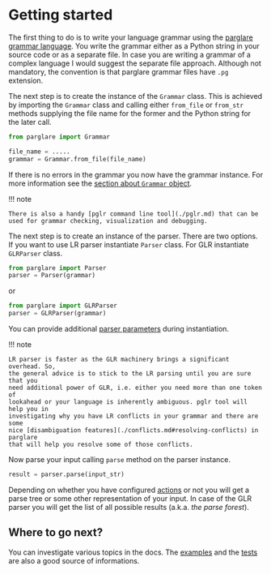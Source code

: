 # Getting started

The first thing to do is to write your language grammar using
the [parglare grammar language](./grammar_language.md). You write the grammar either as a
Python string in your source code or as a separate file. In case you are writing
a grammar of a complex language I would suggest the separate file approach.
Although not mandatory, the convention is that parglare grammar files have `.pg`
extension.

The next step is to create the instance of the `Grammar` class. This is achieved
by importing the `Grammar` class and calling either `from_file` or `from_str`
methods supplying the file name for the former and the Python string for the
later call.

```python
from parglare import Grammar

file_name = .....
grammar = Grammar.from_file(file_name)
```

If there is no errors in the grammar you now have the grammar instance. For more
information see the [section about `Grammar` object](./grammar.md).


!!! note

    There is also a handy [pglr command line tool](./pglr.md) that can be
    used for grammar checking, visualization and debugging.

The next step is to create an instance of the parser. There are two options. If
you want to use LR parser instantiate `Parser` class. For GLR instantiate
`GLRParser` class.


```python
from parglare import Parser
parser = Parser(grammar)
```

or

```python
from parglare import GLRParser
parser = GLRParser(grammar)
```

You can provide additional [parser parameters](./parser.md) during instantiation.

!!! note

    LR parser is faster as the GLR machinery brings a significant overhead. So,
    the general advice is to stick to the LR parsing until you are sure that you
    need additional power of GLR, i.e. either you need more than one token of
    lookahead or your language is inherently ambiguous. pglr tool will help you in
    investigating why you have LR conflicts in your grammar and there are some
    nice [disambiguation features](./conflicts.md#resolving-conflicts) in parglare
    that will help you resolve some of those conflicts.

Now parse your input calling `parse` method on the parser instance.

```python
result = parser.parse(input_str)
```

Depending on whether you have configured [actions](./actions.md) or not you will
get a parse tree or some other representation of your input. In case of the GLR
parser you will get the list of all possible results (a.k.a. _the parse
forest_).

## Where to go next?

You can investigate various topics in the docs.
The [examples](https://github.com/igordejanovic/parglare/tree/master/examples)
and
the [tests](https://github.com/igordejanovic/parglare/tree/master/tests/func)
are also a good source of informations.
